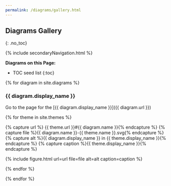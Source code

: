```yaml
---
permalink: /diagrams/gallery.html
---
```

## Diagrams Gallery
{: .no_toc}

{% include secondaryNavigation.html %}

**Diagrams on this Page:**

* TOC seed list
{:toc}

{% for diagram in site.diagrams %}

### {{ diagram.display_name }}

Go to the page for the [{{ diagram.display_name }}]({{ diagram.url }})

<div class="image-gallery">

{% for theme in site.themes %}

{% capture url %} {{ theme.url }}#{{ diagram.name }}{% endcapture %}
{% capture file %}{{ diagram.name }}-{{ theme.name }}.svg{% endcapture %}
{% capture alt %}{{ diagram.display_name }} in {{ theme.display_name }}{% endcapture %}
{% capture caption %}{{ theme.display_name }}{% endcapture %}

{% include figure.html url=url file=file alt=alt caption=caption %}

{% endfor %}

</div>

{% endfor %}
